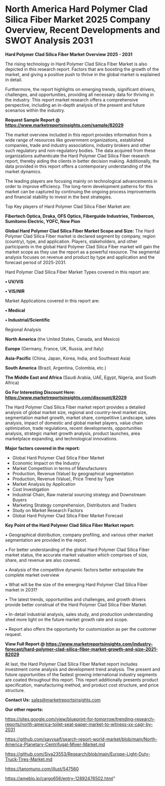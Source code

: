 # North America Hard Polymer Clad Silica Fiber Market 2025 Company Overview, Recent Developments and SWOT Analysis 2031

<Strong> Hard Polymer Clad Silica Fiber Market Overview 2025 - 2031</strong>

The rising technology in Hard Polymer Clad Silica Fiber Market is also depicted in this research report. Factors that are boosting the growth of the market, and giving a positive push to thrive in the global market is explained in detail.

Furthermore, the report highlights on emerging trends, significant drivers, challenges, and opportunities, providing all necessary data for thriving in the industry. This report market research offers a comprehensive perspective, including an in-depth analysis of the present and future scenarios within the industry.

<strong>Request Sample Report @ <a href=https://www.marketreportsinsights.com/sample/82029>https://www.marketreportsinsights.com/sample/82029</a></strong>

The market overview included in this report provides information from a wide range of resources like government organizations, established companies, trade and industry associations, industry brokers and other such regulatory and non-regulatory bodies. The data acquired from these organizations authenticate the Hard Polymer Clad Silica Fiber research report, thereby aiding the clients in better decision making. Additionally, the data provided in this report offers a contemporary understanding of the market dynamics.

The leading players are focusing mainly on technological advancements in order to improve efficiency. The long-term development patterns for this market can be captured by continuing the ongoing process improvements and financial stability to invest in the best strategies.

Top Key players of Hard Polymer Clad Silica Fiber Market are:

<strong>Fibertech Optica, Draka, OFS Optics, Fiberguide Industries, Timbercon, Sumitomo Electric, YOFC, New Pion</strong>

<strong><b>Global Hard Polymer Clad Silica Fiber Market Scope and Size:</b></strong>
The Hard Polymer Clad Silica Fiber market is declared segment by company, region (country), type, and application. Players, stakeholders, and other participants in the global Hard Polymer Clad Silica Fiber market will gain the market scope as they use the report as a powerful resource. The segmental analysis focuses on revenue and product by type and application and the forecast period of 2025-2031.

Hard Polymer Clad Silica Fiber Market Types covered in this report are:

<strong>• UV/VIS

• VIS/NIR</strong>

Market Applications covered in this report are:

<strong>• Medical

• Industrial/Scientific</strong> 

Regional Analysis

<strong>North America</strong> (the United States, Canada, and Mexico)

<strong>Europe</strong> (Germany, France, UK, Russia, and Italy)

<strong>Asia-Pacific</strong> (China, Japan, Korea, India, and Southeast Asia)

<strong>South America</strong> (Brazil, Argentina, Colombia, etc.)

<strong>The Middle East and Africa</strong> (Saudi Arabia, UAE, Egypt, Nigeria, and South Africa)

<strong>Go For Interesting Discount Here: <a href=https://www.marketreportsinsights.com/discount/82029>https://www.marketreportsinsights.com/discount/82029</a></strong>

The Hard Polymer Clad Silica Fiber market report provides a detailed analysis of global market size, regional and country-level market size, segmentation market growth, market share, competitive Landscape, sales analysis, impact of domestic and global market players, value chain optimization, trade regulations, recent developments, opportunities analysis, strategic market growth analysis, product launches, area marketplace expanding, and technological innovations.

<strong><b>Major factors covered in the report:</b></strong>
<ul>
  <li>Global Hard Polymer Clad Silica Fiber Market </li>
  <li>Economic Impact on the Industry</li>
  <li>Market Competition in terms of Manufacturers</li>
  <li>Production, Revenue (Value) by geographical segmentation</li>
  <li>Production, Revenue (Value), Price Trend by Type</li>
  <li>Market Analysis by Application</li>
  <li>Cost Investigation</li>
  <li>Industrial Chain, Raw material sourcing strategy and Downstream Buyers</li>
  <li>Marketing Strategy comprehension, Distributors and Traders</li>
  <li>Study on Market Research Factors</li>
  <li>Global Hard Polymer Clad Silica Fiber Market Forecast</li>
</ul>

<strong><b>Key Point of the Hard Polymer Clad Silica Fiber Market report:</b></strong>

• Geographical distribution, company profiling, and various other market segmentation are provided in the report.

• For better understanding of the global Hard Polymer Clad Silica Fiber market status, the accurate market valuation which comprises of size, share, and revenue are also covered.

• Analysis of the competitive dynamic factors better extrapolate the complete market overview

• What will be the size of the emerging Hard Polymer Clad Silica Fiber market in 2031?

• The latest trends, opportunities and challenges, and growth drivers provide better construal of the Hard Polymer Clad Silica Fiber Market.

• In-detail industrial analysis, sales study, and production understanding shed more light on the future market growth rate and scope.

• Report also offers the opportunity for customization as per the customer request.

<strong><b>View Full Report @ <a href=https://www.marketreportsinsights.com/industry-forecast/hard-polymer-clad-silica-fiber-market-growth-and-size-2021-82029>https://www.marketreportsinsights.com/industry-forecast/hard-polymer-clad-silica-fiber-market-growth-and-size-2021-82029</a></b></strong>


At last, the Hard Polymer Clad Silica Fiber Market report includes investment come analysis and development trend analysis. The present and future opportunities of the fastest growing international industry segments are coated throughout this report. This report additionally presents product specification, manufacturing method, and product cost structure, and price structure.

<strong>Contact Us:</strong>
sales@marketreportsinsights.com

<strong>Our other reports:</strong>

<a href=https://sites.google.com/view/blueprint-for-tomorrow/trending-research-reports/north-america-toilet-seat-paper-market-to-witness-xx-cagr-by-2031>https://sites.google.com/view/blueprint-for-tomorrow/trending-research-reports/north-america-toilet-seat-paper-market-to-witness-xx-cagr-by-2031</a>

<a href=https://github.com/sayysaif/search-report-world-market/blob/main/North-America-Planetary-Centrifugal-Mixer-Market.md>https://github.com/sayysaif/search-report-world-market/blob/main/North-America-Planetary-Centrifugal-Mixer-Market.md</a>

<a href=https://github.com/Siya23553/Research/blob/main/Europe-Light-Duty-Truck-Tires-Market.md>https://github.com/Siya23553/Research/blob/main/Europe-Light-Duty-Truck-Tires-Market.md</a>

<a href=https://tanomuno.com/illust/547560>https://tanomuno.com/illust/547560</a>

<a href=https://ameblo.jp/cargo656/entry-12892476502.html>https://ameblo.jp/cargo656/entry-12892476502.html</a>"
